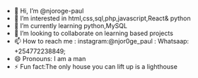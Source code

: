 - 👋 Hi, I’m @njoroge-paul
- 👀 I’m interested in html,css,sql,php,javascript,React& python
- 🌱 I’m currently learning python,MySQL
- 💞️ I’m looking to collaborate on learning based projects
- 📫 How to reach me : instagram:@njor0ge_paul : Whatsaap: +254772238849;
- 😄 Pronouns: I am a man
- ⚡ Fun fact:The only house you can lift up is a lighthouse

<!---
njoroge-paul/njoroge-paul is a ✨ special ✨ repository because its `README.md` (this file) appears on your GitHub profile.
You can click the Preview link to take a look at your changes.
--->
